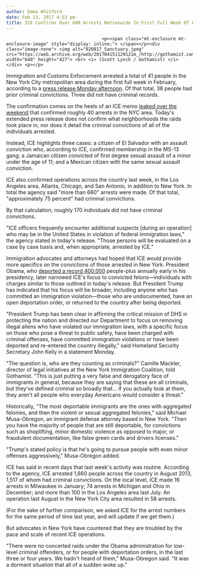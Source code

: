 ```yaml
---
author: Emma Whitford
date: Feb 13, 2017 4:53 pm
title: ICE Confirms Over 680 Arrests Nationwide In First Full Week Of February
---
```


	
										<p><span class="mt-enclosure mt-enclosure-image" style="display: inline;"> </span></p><div class="image-none"> <img alt="020817_Sanctuary.jpeg" src="https://web.archive.org/web/20170415112912im_/http://gothamist.com/attachments/nyc_ewhitford/020817_Sanctuary.jpeg" width="640" height="427"> <br> <i> (Scott Lynch / Gothamist) </i></div> <p></p>

<p>Immigration and Customs Enforcement arrested a total of 41 people in the New York City metropolitan area during the first full week in February, according to a <a href="https://web.archive.org/web/20170415112912/https://www.ice.gov/news/releases/statement-secretary-kelly-recent-ice-enforcement-actions">press release Monday afternoon</a>. Of that total, 38 people had prior criminal convictions. Three did not have criminal records. </p>

<p>The confirmation comes on the heels of an ICE memo <a href="https://web.archive.org/web/20170415112912/http://gothamist.com/2017/02/12/post_195.php">leaked over the weekend</a> that confirmed roughly 40 arrests in the NYC area. Today&apos;s extended press release does not confirm what neighborhoods the raids took place in, nor does it detail the criminal convictions of all of the individuals arrested. </p>

<p>Instead, ICE highlights three cases: a citizen of El Salvador with an assault conviction who, according to ICE, confirmed membership in the MS-13 gang; a Jamaican citizen convicted of first degree sexual assault of a minor under the age of 11; and a Mexican citizen with the same sexual assault conviction.</p>

<p>ICE also confirmed operations across the country last week, in the Los Angeles area, Atlanta, Chicago, and San Antonio, in addition to New York. In total the agency said &quot;more than 680&quot; arrests were made. Of that total, &quot;approximately 75 percent&quot; had criminal convictions. </p>

<p>By that calculation, roughly 170 individuals did not have criminal convictions. </p>

<p>&quot;ICE officers frequently encounter additional suspects [during an operation] who may be in the United States in violation of federal immigration laws,&quot; the agency stated in today&apos;s release. &quot;Those persons will be evaluated on a case by case basis and, when appropriate, arrested by ICE.&quot; </p>

<p>Immigration advocates and attorneys had hoped that ICE would provide more specifics on the convictions of those arrested in New York. President Obama, who <a href="https://web.archive.org/web/20170415112912/http://blogs.reuters.com/data-dive/2015/02/25/tracking-obamas-deportation-numbers/">deported a record 400,000</a> people-plus annually early in his presidency, later narrowed ICE&apos;s focus to convicted felons&#x2014;individuals with charges similar to those outlined in today&apos;s release. But President Trump has indicated that his focus will be broader, including anyone who has committed an immigration violation&#x2014;those who are undocumented, have an open deportation order, or returned to the country after being deported. </p>

<p>&quot;President Trump has been clear in affirming the critical mission of DHS in protecting the nation and directed our Department to focus on removing illegal aliens who have violated our immigration laws, with a specific focus on those who pose a threat to public safety, have been charged with criminal offenses, have committed immigration violations or have been deported and re-entered the country illegally,&quot; said Homeland Security Secretary John Kelly in a statement Monday. </p>

<p>&quot;The question is, who are they counting as criminals?&quot; Camille Mackler, director of legal initiatives at the New York Immigration Coalition, told Gothamist. &quot;This is just putting a very false and derogatory face of immigrants in general, because they are saying that these are all criminals, but they&apos;ve defined criminal so broadly that... if you actually look at them, they aren&apos;t all people who everyday Americans would consider a threat.&quot; </p>

<p>Historically, &quot;The most deportable immigrants are the ones with aggregated felonies, and then the violent or sexual aggregated felonies,&quot; said Michael Musa-Obregon, an immigrant defense attorney based in New York. &quot;Then you have the majority of people that are still deportable, for convictions such as shoplifting, minor domestic violence as opposed to major, or fraudulent documentation, like false green cards and drivers licenses.&quot; </p>

<p>&quot;Trump&apos;s stated policy is that he&apos;s going to pursue people with even minor offenses aggressively,&quot; Musa-Obregon added. </p>

<p>ICE has said in recent days that last week&apos;s activity was routine. According to the agency, ICE arrested 1,660 people across the country in August 2013, 1,517 of whom had criminal convictions. On the local level, ICE made 16 arrests in Milwaukee in January; 74 arrests in Michigan and Ohio in December; and more than 100 in the Los Angeles area last July. An operation last August in the New York City area resulted in 58 arrests. </p>

<p>(For the sake of further comparison, we asked ICE for the arrest numbers for the same period of time last year, and will update if we get them.)</p>

<p>But advocates in New York have countered that they are troubled by the pace and scale of recent ICE operations.</p>

<p>&quot;There were no concerted raids under the Obama administration for low-level criminal offenders, or for people with deportation orders, in the last three or four years. We hadn&apos;t heard of them,&quot; Musa-Obregon said. &quot;It was a dormant situation that all of a sudden woke up.&quot; </p>					
										
									
				